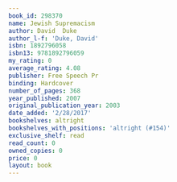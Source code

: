 ```yaml
---
book_id: 298370
name: Jewish Supremacism
author: David  Duke
author_l-f: 'Duke, David'
isbn: 1892796058
isbn13: 9781892796059
my_rating: 0
average_rating: 4.08
publisher: Free Speech Pr
binding: Hardcover
number_of_pages: 368
year_published: 2007
original_publication_year: 2003
date_added: '2/28/2017'
bookshelves: altright
bookshelves_with_positions: 'altright (#154)'
exclusive_shelf: read
read_count: 0
owned_copies: 0
price: 0
layout: book
---
```

